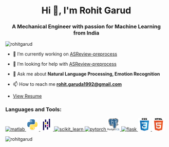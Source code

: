 <h1 align="center">Hi 👋, I'm Rohit Garud</h1>
<h3 align="center">A Mechanical Engineer with passion for Machine Learning from India</h3>

<p align="left"> <img src="https://komarev.com/ghpvc/?username=rohitgarud&label=Profile%20views&color=0e75b6&style=flat" alt="rohitgarud" /> </p>

<!-- <p align="left"> <a href="https://github.com/ryo-ma/github-profile-trophy"><img src="https://github-profile-trophy.vercel.app/?username=rohitgarud" alt="rohitgarud" /></a> </p> -->

- 🔭 I’m currently working on [ASReview-preprocess](https://github.com/rohitgarud/asreview-preprocess)

- 🤝 I’m looking for help with [ASReview-preprocess](https://github.com/rohitgarud/asreview-preprocess)

- 💬 Ask me about **Natural Language Processing, Emotion Recognition**

- 📫 How to reach me **rohit.garuda1992@gmail.com**

- [View Resume](https://github.com/rohitgarud/rohitgarud/blob/main/ROHIT%20GARUD%20Resume%2028-01-2023.pdf)

<!-- <h3 align="left">Connect with me:</h3>
<p align="left">
<a href="https://twitter.com/garuda1992" target="blank"><img align="center" src="https://raw.githubusercontent.com/rahuldkjain/github-profile-readme-generator/master/src/images/icons/Social/twitter.svg" alt="garuda1992" height="30" width="40" /></a>
</p> -->

<h3 align="left">Languages and Tools:</h3>
<p align="left">
  <a href="https://www.mathworks.com/" target="_blank" rel="noreferrer"> <img src="https://upload.wikimedia.org/wikipedia/commons/2/21/Matlab_Logo.png" alt="matlab" width="40" height="40"/> </a>
  <a href="https://www.python.org" target="_blank" rel="noreferrer"> <img src="https://raw.githubusercontent.com/devicons/devicon/master/icons/python/python-original.svg" alt="python" width="40" height="40"/> </a> 
   <a href="https://pandas.pydata.org/" target="_blank" rel="noreferrer"> <img src="https://raw.githubusercontent.com/devicons/devicon/2ae2a900d2f041da66e950e4d48052658d850630/icons/pandas/pandas-original.svg" alt="pandas" width="40" height="40"/> </a>
  <a href="https://scikit-learn.org/" target="_blank" rel="noreferrer"> <img src="https://upload.wikimedia.org/wikipedia/commons/0/05/Scikit_learn_logo_small.svg" alt="scikit_learn" width="40" height="40"/> </a>
  <a href="https://pytorch.org/" target="_blank" rel="noreferrer"> <img src="https://www.vectorlogo.zone/logos/pytorch/pytorch-icon.svg" alt="pytorch" width="40" height="40"/> </a> <a href="https://www.postgresql.org" target="_blank" rel="noreferrer"> <img src="https://raw.githubusercontent.com/devicons/devicon/master/icons/postgresql/postgresql-original-wordmark.svg" alt="postgresql" width="40" height="40"/> </a> <a href="https://flask.palletsprojects.com/" target="_blank" rel="noreferrer"> <img src="https://www.vectorlogo.zone/logos/pocoo_flask/pocoo_flask-icon.svg" alt="flask" width="40" height="40"/> </a> <a href="https://www.w3schools.com/css/" target="_blank" rel="noreferrer"> <img src="https://raw.githubusercontent.com/devicons/devicon/master/icons/css3/css3-original-wordmark.svg" alt="css3" width="40" height="40"/> </a> 
<a href="https://www.w3.org/html/" target="_blank" rel="noreferrer"> <img src="https://raw.githubusercontent.com/devicons/devicon/master/icons/html5/html5-original-wordmark.svg" alt="html5" width="40" height="40"/> </a> </p>
  

<p>&nbsp;<img align="left" src="https://github-readme-stats.vercel.app/api?username=rohitgarud&show_icons=true&locale=en" alt="rohitgarud" /></p>
<!-- <p><img align="center" src="https://github-readme-streak-stats.herokuapp.com/?user=rohitgarud&" alt="rohitgarud" /></p> -->
